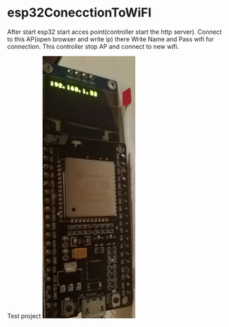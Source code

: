 # esp32ConecctionToWiFI
After start esp32 start acces point(controller start the http server). Connect to this AP(open browser and write ip) there Write Name and Pass wifi for connection. This controller stop AP and connect to new wifi.


Test project
 ![alt text](2018-08-05_2345.png) 	
